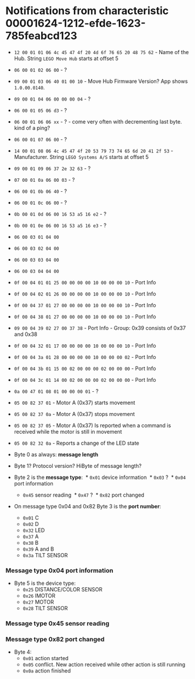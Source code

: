 # Notifications from characteristic 00001624-1212-efde-1623-785feabcd123

* `12 00 01 01 06 4c 45 47 4f 20 4d 6f 76 65 20 48 75 62` - Name of the Hub. String `LEGO Move Hub` starts at offset 5
* `06 00 01 02 06 00` - ?
* `09 00 01 03 06 40 01 00 10` - Move Hub Firmware Version? App shows `1.0.00.0140`. 
* `09 00 01 04 06 00 00 00 04` - ?
* `06 00 01 05 06 d3` - ?
* `06 00 01 06 06 xx` - ? - come very often with decrementing last byte. kind of a ping?
* `06 00 01 07 06 00` - ?
* `14 00 01 08 06 4c 45 47 4f 20 53 79 73 74 65 6d 20 41 2f 53` - Manufacturer. String `LEGO Systems A/S` starts at offset 5
* `09 00 01 09 06 37 2e 32 63` - ?
* `07 00 01 0a 06 00 03` - ?
* `06 00 01 0b 06 40` - ?
* `06 00 01 0c 06 00` - ?
* `0b 00 01 0d 06 00 16 53 a5 16 e2` - ?
* `0b 00 01 0e 06 00 16 53 a5 16 e3` - ?


* `06 00 03 01 04 00`
* `06 00 03 02 04 00`
* `06 00 03 03 04 00`
* `06 00 03 04 04 00`

* `0f 00 04 01 01 25 00 00 00 00 10 00 00 00 10` - Port Info
* `0f 00 04 02 01 26 00 00 00 00 10 00 00 00 10` - Port Info
* `0f 00 04 37 01 27 00 00 00 00 10 00 00 00 10` - Port Info
* `0f 00 04 38 01 27 00 00 00 00 10 00 00 00 10` - Port Info
* `09 00 04 39 02 27 00 37 38` - Port Info - Group: 0x39 consists of 0x37 and 0x38
* `0f 00 04 32 01 17 00 00 00 00 10 00 00 00 10` - Port Info
* `0f 00 04 3a 01 28 00 00 00 00 10 00 00 00 02` - Port Info
* `0f 00 04 3b 01 15 00 02 00 00 00 02 00 00 00` - Port Info
* `0f 00 04 3c 01 14 00 02 00 00 00 02 00 00 00` - Port Info

* `0a 00 47 01 08 01 00 00 00 01` - ?

* `05 00 82 37 01` - Motor A (0x37) starts movement
* `05 00 82 37 0a` - Motor A (0x37) stops movement
* `05 00 82 37 05` - Motor A (0x37) Is reported when a command is received while the motor is still in movement
* `05 00 82 32 0a` - Reports a change of the LED state

* Byte 0 as always: **message length**

* Byte 1? Protocol version? HiByte of message length? 

* Byte 2 is the **message type**: 
  * `0x01` device information
  * `0x03` ?
  * `0x04` port information
  * `0x45` sensor reading
  * `0x47` ?
  * `0x82` port changed
  
* On message type 0x04 and 0x82 Byte 3 is the **port number**:
  * `0x01` C
  * `0x02` D
  * `0x32` LED
  * `0x37` A
  * `0x38` B
  * `0x39` A and B
  * `0x3a` TILT SENSOR


### Message type 0x04 port information

* Byte 5 is the device type:
  * `0x25` DISTANCE/COLOR SENSOR
  * `0x26` IMOTOR
  * `0x27` MOTOR
  * `0x28` TILT SENSOR
  
### Message type 0x45 sensor reading  



### Message type 0x82 port changed 


* Byte 4:
  * `0x01` action started
  * `0x05` conflict. New action received while other action is still running
  * `0x0a` action finished
  
 
